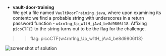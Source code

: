 * **vault-door-training**  
We get a file named `VaultDoorTraining.java`, where upon examining its contentc we find a probable string with underscores in a return password function - `w4rm1ng_Up_w1tH_jAv4_be8d9806f18`. Affixing `picoCTF{}` to the string turns out to be the flag for the challenge. 

>> flag: picoCTF{w4rm1ng_Up_w1tH_jAv4_be8d9806f18}

![screenshot of solution](https://lh5.googleusercontent.com/aLLu8kp9yfP6q0U3Ns3-Ruu5gOXQIgc8mJq-6VmXs5yIHs-iNq2irZ2bCb7q0hkBcXg=w2400)
